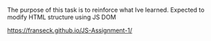 The purpose of this task is to reinforce what Ive learned. 
Expected to modify HTML structure using JS DOM

https://franseck.github.io/JS-Assignment-1/
